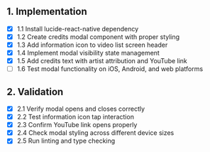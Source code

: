 ## 1. Implementation
- [x] 1.1 Install lucide-react-native dependency
- [x] 1.2 Create credits modal component with proper styling
- [x] 1.3 Add information icon to video list screen header
- [x] 1.4 Implement modal visibility state management
- [x] 1.5 Add credits text with artist attribution and YouTube link
- [ ] 1.6 Test modal functionality on iOS, Android, and web platforms

## 2. Validation
- [x] 2.1 Verify modal opens and closes correctly
- [x] 2.2 Test information icon tap interaction
- [x] 2.3 Confirm YouTube link opens properly
- [x] 2.4 Check modal styling across different device sizes
- [x] 2.5 Run linting and type checking